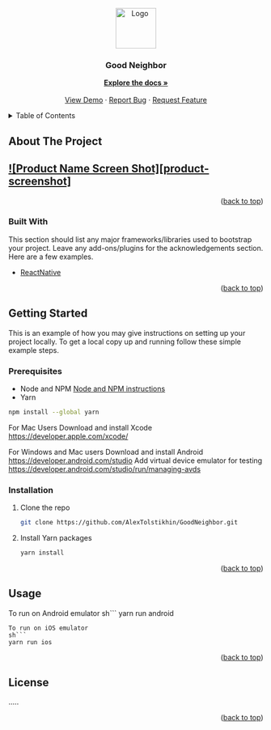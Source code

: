 <div id="top"></div>
<!-- PROJECT LOGO -->
<br />
<div align="center">
  <a href="https://github.com/othneildrew/Best-README-Template">
    <img src="images/logo.png" alt="Logo" width="80" height="80">
  </a>

  <h3 align="center">Good Neighbor</h3>

  <p align="center">
    <a href="https://github.com/othneildrew/Best-README-Template"><strong>Explore the docs »</strong></a>
    <br />
    <br />
    <a href="https://github.com/othneildrew/Best-README-Template">View Demo</a>
    ·
    <a href="https://github.com/othneildrew/Best-README-Template/issues">Report Bug</a>
    ·
    <a href="https://github.com/othneildrew/Best-README-Template/issues">Request Feature</a>
  </p>
</div>



<!-- TABLE OF CONTENTS -->
<details>
  <summary>Table of Contents</summary>
  <ol>
    <li>
      <a href="#about-the-project">About The Project</a>
      <ul>
        <li><a href="#built-with">Built With</a></li>
      </ul>
    </li>
    <li>
      <a href="#getting-started">Getting Started</a>
      <ul>
        <li><a href="#prerequisites">Prerequisites</a></li>
        <li><a href="#installation">Installation</a></li>
      </ul>
    </li>
    <li><a href="#usage">Usage</a></li>
    <li><a href="#roadmap">Roadmap</a></li>
    <li><a href="#contributing">Contributing</a></li>
    <li><a href="#license">License</a></li>
    <li><a href="#contact">Contact</a></li>
    <li><a href="#acknowledgments">Acknowledgments</a></li>
  </ol>
</details>



<!-- ABOUT THE PROJECT -->
## About The Project

[![Product Name Screen Shot][product-screenshot]](https://example.com)
------
<p align="right">(<a href="#top">back to top</a>)</p>



### Built With

This section should list any major frameworks/libraries used to bootstrap your project. Leave any add-ons/plugins for the acknowledgements section. Here are a few examples.

* [ReactNative](https://reactnative.dev/)

<p align="right">(<a href="#top">back to top</a>)</p>



<!-- GETTING STARTED -->
## Getting Started

This is an example of how you may give instructions on setting up your project locally.
To get a local copy up and running follow these simple example steps.

### Prerequisites

* Node and NPM
  [Node and NPM instructions](https://docs.npmjs.com/downloading-and-installing-node-js-and-npm)
* Yarn
```sh
npm install --global yarn
```
For Mac Users
Download and install Xcode
https://developer.apple.com/xcode/

For Windows and Mac users
Download and install Android
https://developer.android.com/studio
Add virtual device emulator for testing
https://developer.android.com/studio/run/managing-avds

### Installation

1. Clone the repo
   ```sh
   git clone https://github.com/AlexTolstikhin/GoodNeighbor.git
   ```
2. Install Yarn packages
   ```sh
   yarn install
   ```

<p align="right">(<a href="#top">back to top</a>)</p>



<!-- USAGE EXAMPLES -->
## Usage
To run on Android emulator
sh```
yarn run android
```
To run on iOS emulator
sh```
yarn run ios
```

<p align="right">(<a href="#top">back to top</a>)</p>

<!-- LICENSE -->
## License

.....
<p align="right">(<a href="#top">back to top</a>)</p>
